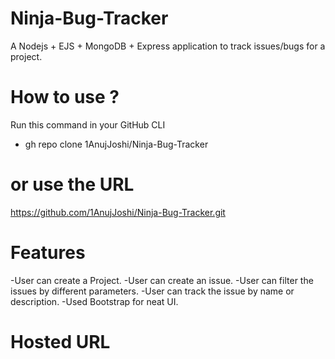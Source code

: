 # Ninja-Bug-Tracker
A Nodejs + EJS + MongoDB + Express application to track issues/bugs for a project.

# How to use ?
Run this command in your GitHub CLI
- gh repo clone 1AnujJoshi/Ninja-Bug-Tracker
# or use the URL
https://github.com/1AnujJoshi/Ninja-Bug-Tracker.git

# Features
-User can create a Project.
-User can create an issue.
-User can filter the issues by different parameters.
-User can track the issue by name or description.
-Used Bootstrap for neat UI.

# Hosted URL
